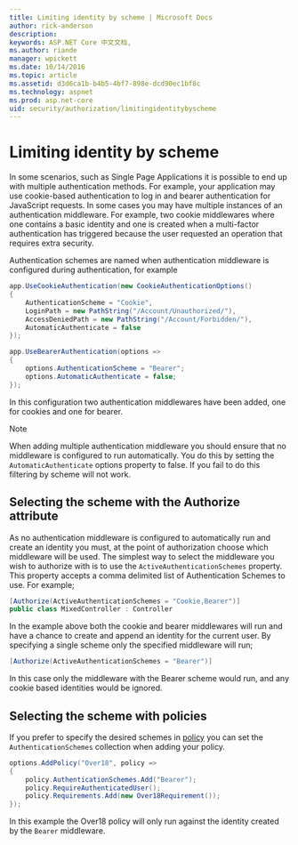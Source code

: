 ```yaml
---
title: Limiting identity by scheme | Microsoft Docs
author: rick-anderson
description: 
keywords: ASP.NET Core 中文文档,
ms.author: riande
manager: wpickett
ms.date: 10/14/2016
ms.topic: article
ms.assetid: d3d6ca1b-b4b5-4bf7-898e-dcd90ec1bf8c
ms.technology: aspnet
ms.prod: asp.net-core
uid: security/authorization/limitingidentitybyscheme
---
```

# Limiting identity by scheme

<a name=security-authorization-limiting-by-scheme></a>

In some scenarios, such as Single Page Applications it is possible to end up with multiple authentication methods. For example, your application may use cookie-based authentication to log in and bearer authentication for JavaScript requests. In some cases you may have multiple instances of an authentication middleware. For example, two cookie middlewares where one contains a basic identity and one is created when a multi-factor authentication has triggered because the user requested an operation that requires extra security.

Authentication schemes are named when authentication middleware is configured during authentication, for example

```csharp
app.UseCookieAuthentication(new CookieAuthenticationOptions()
{
    AuthenticationScheme = "Cookie",
    LoginPath = new PathString("/Account/Unauthorized/"),
    AccessDeniedPath = new PathString("/Account/Forbidden/"),
    AutomaticAuthenticate = false
});

app.UseBearerAuthentication(options =>
{
    options.AuthenticationScheme = "Bearer";
    options.AutomaticAuthenticate = false;
});
```

In this configuration two authentication middlewares have been added, one for cookies and one for bearer.

>[!NOTE]
>When adding multiple authentication middleware you should ensure that no middleware is configured to run automatically. You do this by setting the `AutomaticAuthenticate` options property to false. If you fail to do this filtering by scheme will not work.

## Selecting the scheme with the Authorize attribute

As no authentication middleware is configured to automatically run and create an identity you must, at the point of authorization choose which middleware will be used. The simplest way to select the middleware you wish to authorize with is to use the `ActiveAuthenticationSchemes` property. This property accepts a comma delimited list of Authentication Schemes to use. For example;

```csharp
[Authorize(ActiveAuthenticationSchemes = "Cookie,Bearer")]
public class MixedController : Controller
```

In the example above both the cookie and bearer middlewares will run and have a chance to create and append an identity for the current user. By specifying a single scheme only the specified middleware will run;

```csharp
[Authorize(ActiveAuthenticationSchemes = "Bearer")]
```

In this case only the middleware with the Bearer scheme would run, and any cookie based identities would be ignored.

## Selecting the scheme with policies

If you prefer to specify the desired schemes in [policy](policies.md#security-authorization-policies-based) you can set the `AuthenticationSchemes` collection when adding your policy.

```csharp
options.AddPolicy("Over18", policy =>
{
    policy.AuthenticationSchemes.Add("Bearer");
    policy.RequireAuthenticatedUser();
    policy.Requirements.Add(new Over18Requirement());
});
```

In this example the Over18 policy will only run against the identity created by the `Bearer` middleware.
